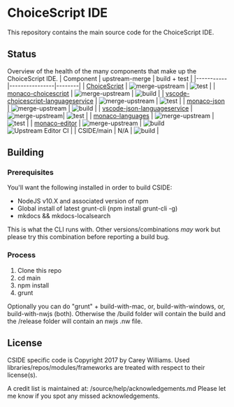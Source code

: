 # ChoiceScript IDE
This repository contains the main source code for the ChoiceScript IDE.

## Status
Overview of the health of the many components that make up the ChoiceScript IDE.
| Component | upstream-merge | build + test |
|-----------|----------------|--------|
| [ChoiceScript](https://github.com/ChoicescriptIDE/choicescript) | ![merge-upstream](https://github.com/ChoicescriptIDE/choicescript/workflows/merge-upstream/badge.svg)                       | ![test](https://github.com/ChoicescriptIDE/choicescript/workflows/test/badge.svg) |
| [monaco-choicescript](https://github.com/ChoicescriptIDE/monaco-choicescript) | ![merge-upstream](https://github.com/ChoicescriptIDE/monaco-choicescript/workflows/merge-upstream/badge.svg)        | ![build](https://github.com/ChoicescriptIDE/monaco-choicescript/workflows/build/badge.svg) |
| [vscode-choicescript-languageservice](https://github.com/ChoicescriptIDE/vscode-choicescript-languageservice) | ![merge-upstream](https://github.com/ChoicescriptIDE/vscode-choicescript-languageservice/workflows/merge-upstream/badge.svg) | ![test](https://github.com/ChoicescriptIDE/vscode-choicescript-languageservice/workflows/test/badge.svg) |
| [monaco-json](https://github.com/ChoicescriptIDE/monaco-json) | ![merge-upstream](https://github.com/ChoicescriptIDE/monaco-json/workflows/merge-upstream/badge.svg)                | ![build](https://github.com/ChoicescriptIDE/monaco-json/workflows/build/badge.svg) |
| [vscode-json-languageservice](https://github.com/ChoicescriptIDE/vscode-json-languageservice) | ![merge-upstream](https://github.com/ChoicescriptIDE/vscode-json-languageservice/workflows/merge-upstream/badge.svg)| ![test](https://github.com/ChoicescriptIDE/vscode-json-languageservice/workflows/test/badge.svg) |
| [monaco-languages](https://github.com/ChoicescriptIDE/monaco-languages) | ![merge-upstream](https://github.com/ChoicescriptIDE/monaco-languages/workflows/merge-upstream/badge.svg)  | ![test](https://github.com/ChoicescriptIDE/monaco-languages/workflows/test/badge.svg) |
| [monaco-editor](https://github.com/ChoicescriptIDE/monaco-editor) | ![merge-upstream](https://github.com/ChoicescriptIDE/monaco-editor/workflows/merge-upstream/badge.svg)              | ![build](https://github.com/ChoicescriptIDE/monaco-editor/workflows/build/badge.svg) ![Upstream Editor CI](https://github.com/ChoicescriptIDE/monaco-editor/workflows/Upstream%20Editor%20CI/badge.svg) |
| CSIDE/main                          | N/A              | ![build](https://github.com/ChoicescriptIDE/main/workflows/build/badge.svg) |

## Building

### Prerequisites
You'll want the following installed in order to build CSIDE:

- NodeJS v10.X and associated version of npm
- Global install of latest grunt-cli (npm install grunt-cli -g)
- mkdocs && mkdocs-localsearch

This is what the CLI runs with. Other versions/combinations *may* work but please try this combination before reporting a build bug.

### Process
  1. Clone this repo
  2. cd main
  3. npm install
  4. grunt

Optionally you can do "grunt" + build-with-mac, or, build-with-windows, or, build-with-nwjs (both).
Otherwise the /build folder will contain the build and the /release folder will contain an nwjs .nw file.

## License
CSIDE specific code is Copyright 2017 by Carey Williams.
Used libraries/repos/modules/frameworks are treated with respect to their license(s).

A credit list is maintained at: /source/help/acknowledgements.md
Please let me know if you spot any missed acknowledgements.



